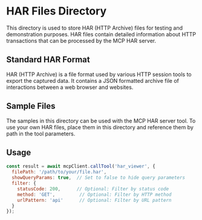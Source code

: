 # HAR Files Directory

This directory is used to store HAR (HTTP Archive) files for testing and demonstration purposes. HAR files contain detailed information about HTTP transactions that can be processed by the MCP HAR server.

## Standard HAR Format

HAR (HTTP Archive) is a file format used by various HTTP session tools to export the captured data. It contains a JSON formatted archive file of interactions between a web browser and websites.

## Sample Files

The samples in this directory can be used with the MCP HAR server tool. To use your own HAR files, place them in this directory and reference them by path in the tool parameters.

## Usage

```javascript
const result = await mcpClient.callTool('har_viewer', {
  filePath: '/path/to/your/file.har',
  showQueryParams: true,  // Set to false to hide query parameters
  filter: {
    statusCode: 200,      // Optional: Filter by status code
    method: 'GET',         // Optional: Filter by HTTP method
    urlPattern: 'api'      // Optional: Filter by URL pattern
  }
});
```